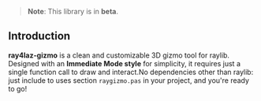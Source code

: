 > **Note**: This library is in **beta**.

## Introduction

**ray4laz-gizmo** is a clean and customizable 3D gizmo tool for raylib. Designed with an **Immediate Mode style** for simplicity, it requires just a single function call to draw and interact.No dependencies other than raylib: just include to uses section `raygizmo.pas` in your project, and you're ready to go!

